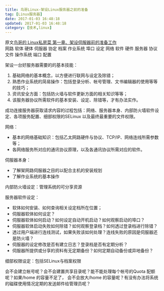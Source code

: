 ```yaml
---
title: 鸟哥Linux-架设Linux服务器之前的准备
tag: [Linux服务器]
date: 2017-01-03 16:48:18
updated: 2017-01-03 16:48:18
category: [技术,linux]
---
```

原文[鸟哥的 Linux私房菜 第一章、架设伺服器前的准备工作](http://linux.vbird.org/linux_server/0105beforeserver.php)  
网路 软体 硬体 伺服器 协定 档案 作业系统 埠口 设定
网络 软件 硬件 服务器 协议 文件 操作系统 端口 配置

架设一台好服务器需要的的基本技能：
1. 基础网络的基本概念，以方便进行联网与设定及除错；
2. 熟悉作业系统的简易操作：包括登录分析、帐号管理、文书编辑器的使用等等的技巧；
3. 资讯安全方面：包括防火墙与软件更新方面的相关知识等等；
4. 该服务器协议所需软件的基本安装、设定、除错等，才有办法实作。

成功连接服务器获取请求内容的过程包括：网络、服务器本身、内部防火墙软件设定、各项服务配置、细部权限的SELinux 以及最终最重要的文件权限。

网络：
- 基本的网络基础知识：包括乙太网路硬件与协议、TCP/IP、网络连线所需参数等；
- 各网络服务所对应的通讯协议原理，以及各通讯协议所需对应的软件。

伺服器本身：
- 了解架网路伺服器之目的以配合主机的安装规划
- 了解作业系统的基本操作

内部防火墙设定：管理系统的可分享资源

服务器软件设定：
- 软体如何安装、如何查询相关设定档所在位置；
- 伺服器软体如何设定？
- 伺服器软体如何启动？如何设定自动开机启动？如何观察启动的埠口？
- 伺服器软体启动失败如何除错？如何观察登录档？如何透过登录档进行除错？
- 透过用户端进行连线测试，如果失败该如何处理？连线失败的原因是伺服器还是防火墙？
- 伺服器的设定修改是否有建立日志？登录档是否有定期分析？
- 伺服器所提供或分享的资料有无定期备份？如何定期自动备份或异地备份？

细部权限设定：包括SELinux与档案权限

会不会建立帐号呢？会不会建置共享目录呢？能不能处理每个帐号的Quota 配额呢？如果/home 的容量不足了， 会不会放大/home 的容量呢？有没有办法将系统的磁碟使用情况定期的发送邮件给管理员呢？